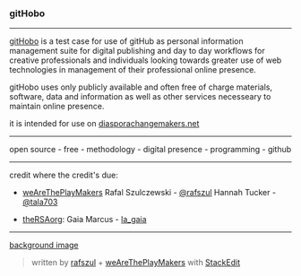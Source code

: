 
### gitHobo

----------

[gitHobo](https://github.com/weAreThePlayMakers/gitHobo) is a test case for use of gitHub as personal information management suite for digital publishing and day to day workflows for creative professionals and individuals looking towards greater use of web technologies in management of their professional online presence.

gitHobo uses only publicly available and often free of charge materials, software, data and information as well as other services necesseary to maintain online presence.

it is intended for use on [diasporachangemakers.net](http://diasporachangemakers.net/)



----------


open source - free - methodology - digital presence - programming - github


----------


credit where the credit's due:


- [weAreThePlayMakers](https://github.com/weAreThePlayMakers)
  Rafal Szulczewski - [@rafszul](https://twitter.com/rafszul)
  Hannah Tucker - [@tala703](https://twitter.com/Tala703)

- [theRSAorg](https://twitter.com/theRSAorg):
  Gaia Marcus - [la_gaia](https://twitter.com/la_gaia)



----------

[background image](https://raw.githubusercontent.com/weAreThePlayMakers/gitHobo/master/assets/img/gitHoboTaxi005-2-350x350.jpg)

> written by [rafszul](https://github.com/rafszul) + [weAreThePlayMakers](http://wearetheplaymakers.com/) with [StackEdit](https://stackedit.io/)
